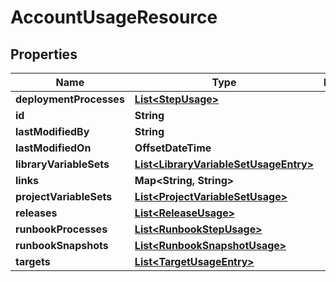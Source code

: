 

# AccountUsageResource


## Properties

Name | Type | Description | Notes
------------ | ------------- | ------------- | -------------
**deploymentProcesses** | [**List&lt;StepUsage&gt;**](StepUsage.md) |  |  [optional]
**id** | **String** |  |  [optional]
**lastModifiedBy** | **String** |  |  [optional]
**lastModifiedOn** | **OffsetDateTime** |  |  [optional]
**libraryVariableSets** | [**List&lt;LibraryVariableSetUsageEntry&gt;**](LibraryVariableSetUsageEntry.md) |  |  [optional]
**links** | **Map&lt;String, String&gt;** |  |  [optional]
**projectVariableSets** | [**List&lt;ProjectVariableSetUsage&gt;**](ProjectVariableSetUsage.md) |  |  [optional]
**releases** | [**List&lt;ReleaseUsage&gt;**](ReleaseUsage.md) |  |  [optional]
**runbookProcesses** | [**List&lt;RunbookStepUsage&gt;**](RunbookStepUsage.md) |  |  [optional]
**runbookSnapshots** | [**List&lt;RunbookSnapshotUsage&gt;**](RunbookSnapshotUsage.md) |  |  [optional]
**targets** | [**List&lt;TargetUsageEntry&gt;**](TargetUsageEntry.md) |  |  [optional]



